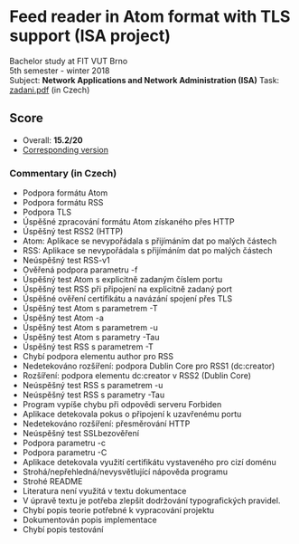 # Feed reader in Atom format with TLS support (ISA project)
Bachelor study at FIT VUT Brno  
5th semester - winter 2018  
Subject: **Network Applications and Network Administration (ISA)**
Task: [zadani.pdf](./zadani.pdf) (in Czech)

## Score
* Overall: **15.2/20**
* [Corresponding version](./commit/36920f86fc708913750cb06b1024b23025718f3a)

### Commentary (in Czech)
* Podpora formátu Atom
* Podpora formátu RSS
* Podpora TLS
* Úspěšné zpracování formátu Atom získaného přes HTTP
* Úspěšný test RSS2 (HTTP)
* Atom: Aplikace se nevypořádala s přijímáním dat po malých částech
* RSS: Aplikace se nevypořádala s přijímáním dat po malých částech
* Neúspěšný test RSS-v1
* Ověřená podpora parametru -f
* Úspěšný test Atom s explicitně zadaným číslem portu
* Úspěšný test RSS při připojení na explicitně zadaný port
* Úspěšné ověření certifikátu a navázání spojení přes TLS
* Úspěšný test Atom s parametrem -T
* Úspěšný test Atom -a
* Úspěšný test Atom s parametrem -u
* Úspěšný test Atom s parametry -Tau
* Úspěšný test RSS s parametrem -T
* Chybí podpora elementu author pro RSS
* Nedetekováno rozšíření: podpora Dublin Core pro RSS1 (dc:creator)
* Rozšíření: podpora elementu dc:creator v RSS2 (Dublin Core)
* Neúspěšný test RSS s parametrem -u
* Neúspěšný test RSS s parametry -Tau
* Program vypíše chybu při odpovědi serveru Forbiden
* Aplikace detekovala pokus o připojení k uzavřenému portu
* Nedetekováno rozšíření: přesměrování HTTP
* Neúspěšný test SSLbezověření
* Podpora parametru -c
* Podpora parametru -C
* Aplikace detekovala využití certifikátu vystaveného pro cizí doménu
* Strohá/nepřehledná/nevysvětlující nápověda programu
* Strohé README
* Literatura není využitá v textu dokumentace
* V úpravě textu je potřeba zlepšit dodržování typografických pravidel.
* Chybí popis teorie potřebné k vypracování projektu
* Dokumentován popis implementace
* Chybí popis testování
